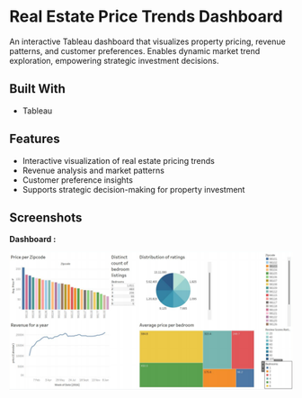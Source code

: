 # Real Estate Price Trends Dashboard

An interactive Tableau dashboard that visualizes property pricing, revenue patterns, and customer preferences. Enables dynamic market trend exploration, empowering strategic investment decisions.

## Built With
- Tableau  

## Features
- Interactive visualization of real estate pricing trends  
- Revenue analysis and market patterns  
- Customer preference insights  
- Supports strategic decision-making for property investment  

## Screenshots

**Dashboard :** 

![Dashboard Overview](screenshots/dashboard_tableau.png)
